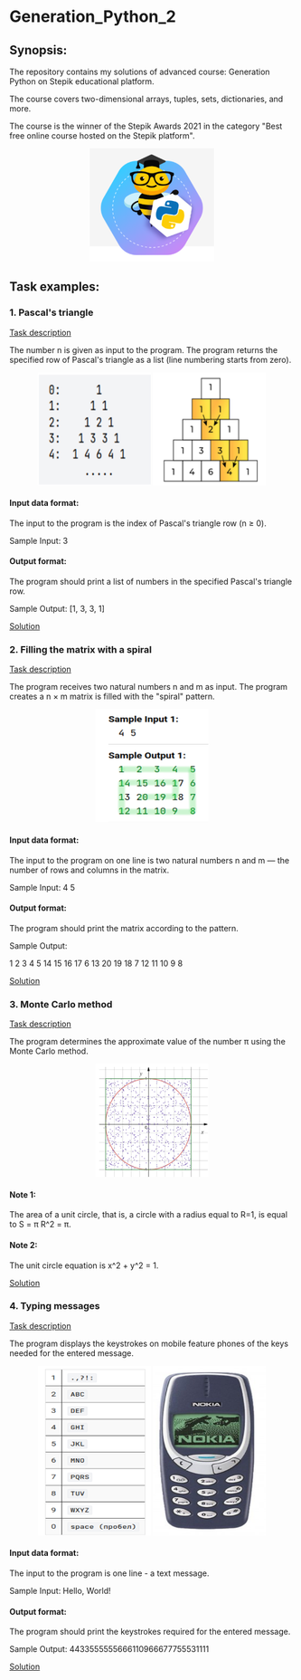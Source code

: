 # Generation_Python_2
## Synopsis:
The repository contains my solutions of advanced course: Generation Python on Stepik educational platform.

The course covers two-dimensional arrays, tuples, sets, dictionaries, and more.

The course is the winner of the Stepik Awards 2021 in the category "Best free online course hosted on the Stepik platform".

<p align="center">
    <a href="https://stepik.org/course/68343/info">
    <img src="https://github.com/orlovsky-maya/Generation_Python_2/blob/main/Images/Main.png" height="200" width="" alt="Stepik">
    </a>
</p>

## Task examples:

### 1. Pascal's triangle
[Task description](https://stepik.org/lesson/416753/step/10?unit=406261)

The number n is given as input to the program. The program returns the specified row of Pascal's triangle as a list (line numbering starts from zero).

<p align="center">
    <img src="https://github.com/orlovsky-maya/Generation_Python_2/blob/main/Images/Pascal's%20triangle1.png" alt="Pascal's triangle1" height="200" width="200">
    <img src="https://github.com/orlovsky-maya/Generation_Python_2/blob/main/Images/Pascal's%20triangle%202.png" alt="Pascal's triangle2" height="200" width="200">

</p>

#### Input data format:

The input to the program is the index of Pascal's triangle row (n ≥ 0).

Sample Input: 3

#### Output format:

The program should print a list of numbers in the specified Pascal's triangle row.

Sample Output: [1, 3, 3, 1]

[Solution](https://github.com/orlovsky-maya/Generation_Python_2/blob/main/Nested_Lists/Nested_lists.%20Part2/3.%20pascal's_triangle_1.py)


### 2. Filling the matrix with a spiral
[Task description](https://stepik.org/lesson/416757/step/10?unit=406265)

The program receives two natural numbers n and m as input. 
The program creates a n × m matrix is filled with the "spiral" pattern.

<p align="center">
    <img src="https://github.com/orlovsky-maya/Generation_Python_2/blob/main/Images/Filling%20the%20matrix%20with%20a%20spiral.png" alt="Filling the matrix with a spiral" height="200" width="200">

</p>


#### Input data format:

The input to the program on one line is two natural numbers n and m — the number of rows and columns in the matrix.

Sample Input: 4 5

#### Output format:

The program should print the matrix according to the pattern.

Sample Output:

1  2  3  4  5
14 15 16 17 6
13 20 19 18 7
12 11 10 9  8


[Solution](https://github.com/orlovsky-maya/Generation_Python_2/blob/main/%20Matrices/Part3/10.%20spiral_filling.py)


### 3. Monte Carlo method
[Task description](https://stepik.org/lesson/499669/step/8?unit=491205)

The program determines the approximate value of the number π using the Monte Carlo method.

<p align="center">
    <img src="https://github.com/orlovsky-maya/Generation_Python_2/blob/main/Images/Monte%20Carlo%20method.png" alt="Monte Carlo method" height="200" width="200">

</p>

#### Note 1: 
The area of a unit circle, that is, a circle with a radius equal to R=1, is equal to S = π R^2 = π.

#### Note 2:
The unit circle equation is x^2 + y^2 = 1.

[Solution](https://github.com/orlovsky-maya/Generation_Python_2/blob/main/Random_motodul/Monte_Carlo_method_and_Bogosort/2.%20monte_carlo_approximate_value_of_%CF%80.py)

### 4. Typing messages
[Task description](https://stepik.org/lesson/488830/step/15?unit=480066)

The program displays the keystrokes on mobile feature phones of the keys needed for the entered message.

<p align="center">
    <img src="https://github.com/orlovsky-maya/Generation_Python_2/blob/main/Images/Typing%20messages.png" alt="Typing messages" height="300" width="200">
    <img src="https://github.com/orlovsky-maya/Generation_Python_2/blob/main/Images/Typing%20messages1.png" alt="Typing messages1" height="300" width="200">

</p>


#### Input data format:

The input to the program is one line - a text message.

Sample Input: Hello, World!

#### Output format:

The program should print the keystrokes required for the entered message.

Sample Output: 4433555555666110966677755531111

[Solution](https://github.com/orlovsky-maya/Generation_Python_2/blob/main/Dictionary/Dictionary_Basics/6.%20message_set.py)

